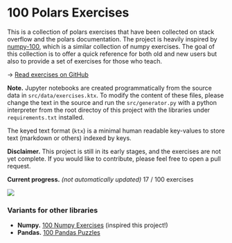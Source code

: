 # 100 Polars Exercises

This is a collection of polars exercises that have been collected on stack overflow and the polars documentation. The project is heavily inspired by [numpy-100](https://github.com/rougier/numpy-100), which is a similar collection of numpy exercises. The goal of this collection is to offer a quick reference for both old and new users but also to provide a set of exercises for those who teach.

→ [Read exercises on GitHub](100_polars_exercises.ipynb)

**Note.** Jupyter notebooks are created programmatically from the source data in `src/data/exercises.ktx`. To modify the content of these files, please change the text in the source and run the `src/generator.py` with a python interpreter from the root directoy of this project with the libraries under `requirements.txt` installed.

The keyed text format (`ktx`) is a minimal human readable key-values to store text (markdown or others) indexed by keys. 

**Disclaimer.** This project is still in its early stages, and the exercises are not yet complete. If you would like to contribute, please feel free to open a pull request.

**Current progress.** *(not automatically updated)* 17 / 100 exercises


![](https://geps.dev/progress/17)

### Variants for other libraries

- **Numpy.** [100 Numpy Exercises](https://github.com/rougier/numpy-100) (inspired this project!)
- **Pandas.** [100 Pandas Puzzles](https://github.com/ajcr/100-pandas-puzzles)
